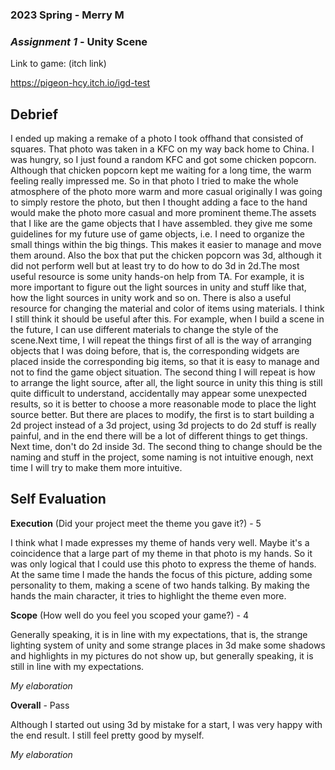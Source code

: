 ### **2023 Spring** - Merry M
### *Assignment 1* - Unity Scene
Link to game: (itch link)

https://pigeon-hcy.itch.io/igd-test

## **Debrief**
I ended up making a remake of a photo I took offhand that consisted of squares. That photo was taken in a KFC on my way back home to China. I was hungry, so I just found a random KFC and got some chicken popcorn. Although that chicken popcorn kept me waiting for a long time, the warm feeling really impressed me. So in that photo I tried to make the whole atmosphere of the photo more warm and more casual originally I was going to simply restore the photo, but then I thought adding a face to the hand would make the photo more casual and more prominent theme.The assets that I like are the game objects that I have assembled. they give me some guidelines for my future use of game objects, i.e. I need to organize the small things within the big things. This makes it easier to manage and move them around. Also the box that put the chicken popcorn was 3d, although it did not perform well but at least try to do how to do 3d in 2d.The most useful resource is some unity hands-on help from TA. For example, it is more important to figure out the light sources in unity and stuff like that, how the light sources in unity work and so on. There is also a useful resource for changing the material and color of items using materials. I think I still think it should be useful after this. For example, when I build a scene in the future, I can use different materials to change the style of the scene.Next time, I will repeat the things first of all is the way of arranging objects that I was doing before, that is, the corresponding widgets are placed inside the corresponding big items, so that it is easy to manage and not to find the game object situation. The second thing I will repeat is how to arrange the light source, after all, the light source in unity this thing is still quite difficult to understand, accidentally may appear some unexpected results, so it is better to choose a more reasonable mode to place the light source better.
But there are places to modify, the first is to start building a 2d project instead of a 3d project, using 3d projects to do 2d stuff is really painful, and in the end there will be a lot of different things to get things. Next time, don't do 2d inside 3d. The second thing to change should be the naming and stuff in the project, some naming is not intuitive enough, next time I will try to make them more intuitive.

## **Self Evaluation**

**Execution** (Did your project meet the theme you gave it?) - 5

I think what I made expresses my theme of hands very well. Maybe it's a coincidence that a large part of my theme in that photo is my hands. So it was only logical that I could use this photo to express the theme of hands. At the same time I made the hands the focus of this picture, adding some personality to them, making a scene of two hands talking. By making the hands the main character, it tries to highlight the theme even more.

**Scope** (How well do you feel you scoped your game?) - 4

Generally speaking, it is in line with my expectations, that is, the strange lighting system of unity and some strange places in 3d make some shadows and highlights in my pictures do not show up, but generally speaking, it is still in line with my expectations.


*My elaboration*


**Overall** - Pass

Although I started out using 3d by mistake for a start, I was very happy with the end result. I still feel pretty good by myself.

*My elaboration*
